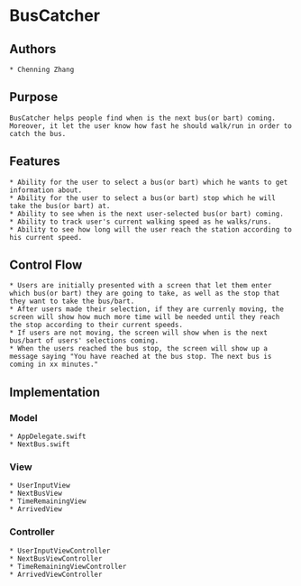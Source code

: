 # BusCatcher
## Authors
	* Chenning Zhang
## Purpose
	BusCatcher helps people find when is the next bus(or bart) coming. Moreover, it let the user know how fast he should walk/run in order to catch the bus.
## Features
	* Ability for the user to select a bus(or bart) which he wants to get information about.
	* Ability for the user to select a bus(or bart) stop which he will take the bus(or bart) at.
	* Ability to see when is the next user-selected bus(or bart) coming.
	* Ability to track user's current walking speed as he walks/runs.
	* Ability to see how long will the user reach the station according to his current speed.
## Control Flow
	* Users are initially presented with a screen that let them enter which bus(or bart) they are going to take, as well as the stop that they want to take the bus/bart.
	* After users made their selection, if they are currenly moving, the screen will show how much more time will be needed until they reach the stop according to their current speeds.
	* If users are not moving, the screen will show when is the next bus/bart of users' selections coming.
	* When the users reached the bus stop, the screen will show up a message saying "You have reached at the bus stop. The next bus is coming in xx minutes."
## Implementation
### Model
	* AppDelegate.swift
	* NextBus.swift
### View
	* UserInputView
	* NextBusView
	* TimeRemainingView
	* ArrivedView
### Controller
	* UserInputViewController
	* NextBusViewController
	* TimeRemainingViewController
	* ArrivedViewController